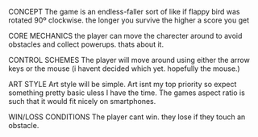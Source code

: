 CONCEPT
The game is an endless-faller sort of like if flappy bird was rotated 90º clockwise. the longer you survive the higher a score you get

CORE MECHANICS
the player can move the charecter around to avoid obstacles and collect powerups. thats about it.

CONTROL SCHEMES
The player will move around using either the arrow keys or the mouse (i havent decided which yet. hopefully the mouse.)

ART STYLE
Art style will be simple. Art isnt my top priority so expect something pretty basic uless I have the time. The games aspect ratio is such that it would fit nicely on smartphones.

WIN/LOSS CONDITIONS
The player cant win. they lose if they touch an obstacle.

